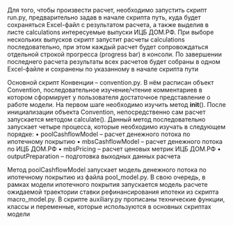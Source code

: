 Для того, чтобы произвести расчет, необходимо запустить скрипт run.py, предварительно задав в начале скрипта путь, куда будет сохраняться Excel-файл c результатом расчета, а также выделив в листе calculations интересуемые выпуски ИЦБ ДОМ.РФ. При выборе нескольких выпусков скрипт запустит расчеты calculations последовательно, при этом каждый расчет будет сопровождаться отдельной строкой прогресса (progress bar) в консоли. По завершении последнего расчета результаты всех расчетов будет собраны в одном Excel-файле и сохранены по указанному в начале скрипта пути

Основной скрипт Конвенции – convention.py. В нём расписан объект Convention, последовательное изучение/чтение комментариев в котором сформирует у пользователя достаточное представление о работе модели. На первом шаге необходимо изучить метод __init__(). После инициализации объекта Convention, непосредственно сам расчет запускается методом calculate(). Данный метод последовательно запускает четыре процесса, которые необходимо изучать в следующем порядке:
•	poolCashflowModel		– расчет денежного потока по ипотечному покрытию
•	mbsCashflowModel		– расчет денежного потока по ИЦБ ДОМ.РФ
•	mbsPricing			– расчет ценовых метрик ИЦБ ДОМ.РФ
•	outputPreparation		– подготовка выходных данных расчета

Метод poolCashflowModel запускает модель денежного потока по ипотечному покрытию из файла pool_model.py. В свою очередь, в рамках модели ипотечного покрытия запускается модель расчете ожидаемой траектории ставки рефинансирования ипотеки из скрипта macro_model.py. В скрипте auxiliary.py прописаны технические функции, классы и переменные, которые используются в основных скриптах модели
